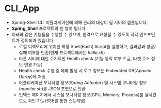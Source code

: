 # CLI_App

* Spring-Shell CLI 어플리케이션에 의해 관리의 대상이 될 서버의 샘플입니다.
* **Spring_Shell** 프로젝트와 한 쌍이 됩니다. 
* 아래와 같은 기능들을 수행할 수 있으며, 원격으로 요청될 수 있도록 각각 엔드포인트가 정의되어 있습니다.
  - 로컬 디렉토리에 위치한 특정 Shell(Bash) Script를 실행하고, 결과값과 성공/실패 여부를 반환(현재 프로젝트에서는 *hello.sh*)
  - 다른 서버에 대한 주기적인 Health check (기능 동작 여부 토글, 타겟 주소 정보 변경 가능)
  - Health check 수행 중 예외 발생 시 로그 정보는 Embedded DB(*Apache Derby*)에 저장
  - 어플리케이션 모니터링 정보(*Spring Actuator*) 및 시스템 모니터링 정보(*monitor.sh*)를 JSON 포맷으로 반환
  - 인덱스 페이지에서 시스템 모니터링 정보(CPU, Memory, Process)를 실시간으로 확인 가능(SSE를 통한 스트리밍)

